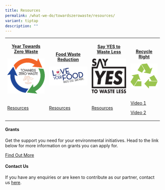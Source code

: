 ```yaml
---
title: Resources
permalink: /what-we-do/towardszerowaste/resources/
variant: tiptap
description: ""
---
```

<table style="minWidth: 100px">
<colgroup>
<col>
<col>
<col>
<col>
</colgroup>
<tbody>
<tr>
<th rowspan="1" colspan="1">
<p><strong><a href="https://www.towardszerowaste.sg/" rel="noopener noreferrer nofollow" target="_blank">Year Towards Zero Waste</a></strong>
</p>
<div class="isomer-image-wrapper">
<img style="width: 100%" height="auto" width="100%" alt="Ytzw" src="/images/Towards Zero Waste/ytzw_tmb_ze_250_250.png">
</div>
</th>
<th rowspan="1" colspan="1">
<p><strong><a href="/what-we-do/towardszerowaste/food-waste-reduction" rel="noopener noreferrer nofollow" target="_blank">Food Waste Reduction</a></strong>
</p>
<div class="isomer-image-wrapper">
<img style="width: 100%" height="auto" width="100%" alt="LYF" src="/images/Towards Zero Waste/lyf_tmb_ze_250_250.png">
</div>
</th>
<th rowspan="1" colspan="1">
<p><strong><a href="/what-we-do/towardszerowaste/sayyes/home" rel="noopener noreferrer nofollow" target="_blank">Say YES to Waste Less</a></strong>
</p>
<div class="isomer-image-wrapper">
<img style="width: 100%" height="auto" width="100%" alt="SYTWL" src="/images/Towards Zero Waste/sytwl_tmb_ze_250_250.png">
</div>
</th>
<th rowspan="1" colspan="1">
<p><strong><a href="https://www.towardszerowaste.sg/" rel="noopener noreferrer nofollow" target="_blank">Recycle Right</a></strong>
</p>
<div class="isomer-image-wrapper">
<img style="width: 100%" height="auto" width="100%" alt="3Rs" src="/images/Towards Zero Waste/3rs_tmb_ze_250_250.png">
</div>
</th>
</tr>
<tr>
<td rowspan="1" colspan="1">
<p><a href="https://www.towardszerowaste.sg/resources/" rel="noopener noreferrer nofollow" target="_blank">Resources</a>
</p>
</td>
<td rowspan="1" colspan="1">
<p><a href="https://www.towardszerowaste.sg/resources/" rel="noopener noreferrer nofollow" target="_blank">Resources</a>
</p>
</td>
<td rowspan="1" colspan="1">
<p><a href="https://www.towardszerowaste.sg/resources/" rel="noopener noreferrer nofollow" target="_blank">Resources</a>
</p>
</td>
<td rowspan="1" colspan="1">
<p><a href="https://www.towardszerowaste.sg/resources/videos/denise-keller-recycling-right" rel="noopener noreferrer nofollow" target="_blank">Video 1</a>
</p>
<p></p>
<p><a href="https://www.towardszerowaste.sg/resources/videos/denise-keller-recycling-right-blue-bin" rel="noopener noreferrer nofollow" target="_blank">Video 2</a>
</p>
</td>
</tr>
</tbody>
</table>
<h4>Grants</h4>
<p>Get the support you need for your environmental initiatives. Head to the
link below for more information on grants you can apply for.</p>
<p><a href="https://www.nea.gov.sg/programmes-grants/grants-and-awards" rel="noopener noreferrer nofollow" target="_blank">Find Out More</a>
</p>
<h4>Contact Us</h4>
<p>If you have any enquiries or are keen to contribute as our partner, contact
us <a href="https://www.nea.gov.sg/corporate-functions/feedback" rel="noopener noreferrer nofollow" target="_blank">here</a>.</p>